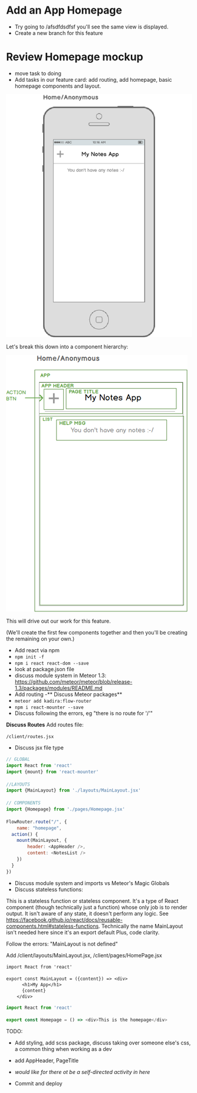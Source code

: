 # Add an App Homepage
- Try going to /afsdfdsdfsf you'll see the same view is displayed.
- Create a new branch for this feature

# Review Homepage mockup

- move task to doing
- Add tasks in our feature card: add routing, add homepage, basic homepage components and layout.

![Mockup of homepage](images/home-anon.png)


Let's break this down into a component hierarchy: 


![Comp hierarchy of homepage](images/home-components.png)

This will drive out our work for this feature.

(We'll create the first few components together and then you'll be creating the remaining on your own.)

- Add react via npm
- ```npm init -f```
- ```npm i react react-dom --save```
- look at package.json file
- discuss module system in Meteor 1.3: https://github.com/meteor/meteor/blob/release-1.3/packages/modules/README.md
- Add routing
-** Discuss Meteor packages**
- ``` meteor add kadira:flow-router ```
- ``` npm i react-mounter --save ```
- Discuss following the errors, eg "there is no route for '/'"

**Discuss Routes**
Add routes file:

``` /client/routes.jsx ```
- Discuss jsx file type

```js
// GLOBAL
import React from 'react'
import {mount} from 'react-mounter'

//LAYOUTS
import {MainLayout} from './layouts/MainLayout.jsx'

// COMPONENTS
import {Homepage} from './pages/Homepage.jsx'

FlowRouter.route("/", {
	name: "homepage",
  action() {
    mount(MainLayout, {
        header: <AppHeader />,
        content: <NotesList />
    })
  }
})
```



- Discuss module system and imports vs Meteor's Magic Globals
- Discuss stateless functions:

 This is a stateless function or stateless component. It's a type of React component (though technically just a function) whose only job is to render output. It isn't aware of any state, it doesn't perform any logic. See https://facebook.github.io/react/docs/reusable-components.html#stateless-functions.  Technically the name MainLayout isn't needed here since it's an export default Plus, code clarity.


Follow the errors: "MainLayout is not defined"

Add /client/layouts/MainLayout.jsx, /client/pages/HomePage.jsx

```
import React from 'react'

export const MainLayout = ({content}) => <div>
	  <h1>My App</h1>
	  {content}
	</div>
  ```
  
  ```js 
  import React from 'react'

export const Homepage = () => <div>This is the homepage</div>
```

TODO:
- Add styling, add scss package, discuss taking over someone else's css, a common thing when working as a dev
- add AppHeader, PageTitle
- _would like for there ot be a self-directed activity in here_

- Commit and deploy







